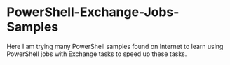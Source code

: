 # PowerShell-Exchange-Jobs-Samples

Here I am trying many PowerShell samples found on Internet to learn using PowerShell jobs with Exchange tasks to speed up these tasks.
